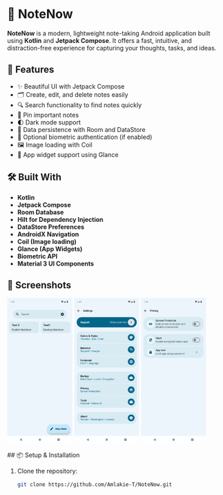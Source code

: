 # 📝 NoteNow

**NoteNow** is a modern, lightweight note-taking Android application built using **Kotlin** and **Jetpack Compose**. It offers a fast, intuitive, and distraction-free experience for capturing your thoughts, tasks, and ideas.

## 🚀 Features

- ✨ Beautiful UI with Jetpack Compose
- 🗂️ Create, edit, and delete notes easily
- 🔍 Search functionality to find notes quickly
- 📌 Pin important notes
- 🌓 Dark mode support
- 💾 Data persistence with Room and DataStore
- 🔐 Optional biometric authentication (if enabled)
- 🖼️ Image loading with Coil
- 🧩 App widget support using Glance

## 🛠 Built With

- **Kotlin**
- **Jetpack Compose**
- **Room Database**
- **Hilt for Dependency Injection**
- **DataStore Preferences**
- **AndroidX Navigation**
- **Coil (Image loading)**
- **Glance (App Widgets)**
- **Biometric API**
- **Material 3 UI Components**

## 📸 Screenshots
<p float="left">
  <img src="screenshots/home.png" width="30%" />
  <img src="screenshots/settings.png" width="30%" />
  <img src="screenshots/privacy.png" width="30%" />
</p>
## 📦 Setup & Installation

1. Clone the repository:
   ```bash
   git clone https://github.com/Amlakie-T/NoteNow.git
